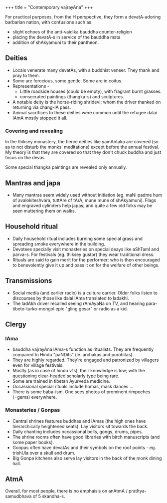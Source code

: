 +++
title = "Contemporary vajrayAna"
+++

For practical purposes, from the H perspective, they form a devatA-adoring barbarian nation, with confusions such as 

- slight echoes of the anti-vaidika bauddha counter-religion
- placing the devatA-s in service of the bauddha mata
- addition of shAkyamuni to their pantheon. 

## Deities

- Locals venerate many devatAs, with a buddhist veneer. They thank and pray to them.
- Some are ferocious, some gentle. Some are in coitus.
- Representations - 
  - Little roadside houses (could be empty), with fragrant burnt grasses.
  - consecrated paintings (thangka-s) and sculptures.
- A notable deity is the horse-riding shrIdevI; whom the driver thanked on returning via chang-lA pass.
- Animal sacrifices to these deities were common until the refugee dalai lAmA mostly stopped it all.


### Covering and revealing
In the thiksey monastery, the fierce deities like yamAntaka are covered (so as to not disturb the monks' meditations) except before the annual festival. My theory is that they are covered so that they don't chuck buddha and just focus on the devas.

Some special thangka paintings are revealed only annually.

## Mantras and japa
- Many mantras seem widely used without initiation (eg. maNi padme hum of avalokiteshvara, tuttAre of tArA, mune mune of shAkyamuni). Flags and engraved cylinders help japas; and quite a few old folks may be seen muttering them on walks.

## Household ritual
- Daily household ritual includes burning some special grass and spreading smoke everywhere in the building.
- Devotees specially visit monasteries on special deays like aShTamI and parva-s. For festivals (eg. thiksey gustor) they wear traditional dress.
- Rituals are said to gain merit for the performer; who is then encouraged to benevolently give it up and pass it on for the welfare of other beings.

## Transmissions
- Social media (and earlier radio) is a culture carrier. Older folks listen to discourses by those like dalai lAma translated to ladakhi. 
- The ladAkh driver recalled seeing rAmAyaNa on TV, and hearing para-tibeto-turko-mongol epic "gling gesar" or radio as a kid.


## Clergy
### lAma
- bauddha vajrayAna lAma-s function as ritualists. They are frequently compared to Hindu "paNDits" (ie. archakas and purohitas).
- They are highly regarded. They're engaged and patronized by villagers even for village festivals. 
- Mostly (as in case of hindu v1s), their knowledge is low; with the questioning clear-headed scholarly type being rare.
- Some are trained in tibetan Ayurveda medicine.
- Occassional special rituals include homas, mask dances ...
- There is some baba-ism. One sees photos of prominent rimpoches (=gems) everywhere.

### Monasteries / Gonpas
- Central shrines features buddhas and lAmas (the high ones have hierarchically heightened seats). Lay visitors sit towards the back.
- Daily chanting includes occassional bells, gongs, drums, pipes.
- The shrine rooms often have good libraries with birch manuscripts (and some paper books).
- Gonpas often have devatAs and their symbols on the roof points - eg. trishUla over a skull and drum.
- Big Gonpa kitchens also serve lay visitors in the back of the monk dining hall.


## AtmA
Overall, for most people, there is no emphaisis on anAtmA / pratItya-samudbhava of 5 skandha-s. 